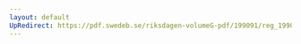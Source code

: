 ```yaml
---
layout: default
UpRedirect: https://pdf.swedeb.se/riksdagen-volumeG-pdf/199091/reg_199091/reg_199091_0188.pdf
---
```

